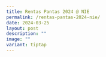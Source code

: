 ```yaml
---
title: Rentas Pantas 2024 @ NIE
permalink: /rentas-pantas-2024-nie/
date: 2024-03-25
layout: post
description: ""
image: ""
variant: tiptap
---
```

